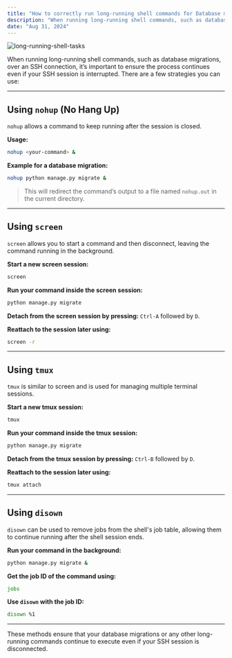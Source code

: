 ```yaml
---
title: "How to correctly run long-running shell commands for Database migrations ✅"
description: "When running long-running shell commands, such as database migrations, over an SSH connection, it’s important to ensure the process continues even if your SSH session is interrupted"
date: "Aug 31, 2024"
---
```

![long-running-shell-tasks](/blog-assets/long-running-shell-tasks.png)

When running long-running shell commands, such as database migrations, over an SSH connection, it’s important to ensure the process continues even if your SSH session is interrupted. There are a few strategies you can use:

---

## Using `nohup` (No Hang Up)

`nohup` allows a command to keep running after the session is closed.

**Usage:**
```bash
nohup <your-command> &
```

**Example for a database migration:**

```bash
nohup python manage.py migrate &
```

> This will redirect the command’s output to a file named `nohup.out` in the current directory.

---

## Using `screen`

`screen` allows you to start a command and then disconnect, leaving the command running in the background.

**Start a new screen session:**

```bash
screen
```

**Run your command inside the screen session:**

```bash
python manage.py migrate
```

**Detach from the screen session by pressing:** `Ctrl-A` followed by `D`.

**Reattach to the session later using:**

```bash
screen -r
```

---

## Using `tmux`

`tmux` is similar to screen and is used for managing multiple terminal sessions.

**Start a new tmux session:**

```bash
tmux
```

**Run your command inside the tmux session:**

```bash
python manage.py migrate
```

**Detach from the tmux session by pressing:** `Ctrl-B` followed by `D`.

**Reattach to the session later using:**

```bash
tmux attach
```

---

## Using `disown`

`disown` can be used to remove jobs from the shell's job table, allowing them to continue running after the shell session ends.

**Run your command in the background:**

```bash
python manage.py migrate &
```

**Get the job ID of the command using:**

```bash
jobs
```

**Use `disown` with the job ID:**

```bash
disown %1
```

---

These methods ensure that your database migrations or any other long-running commands continue to execute even if your SSH session is disconnected.

